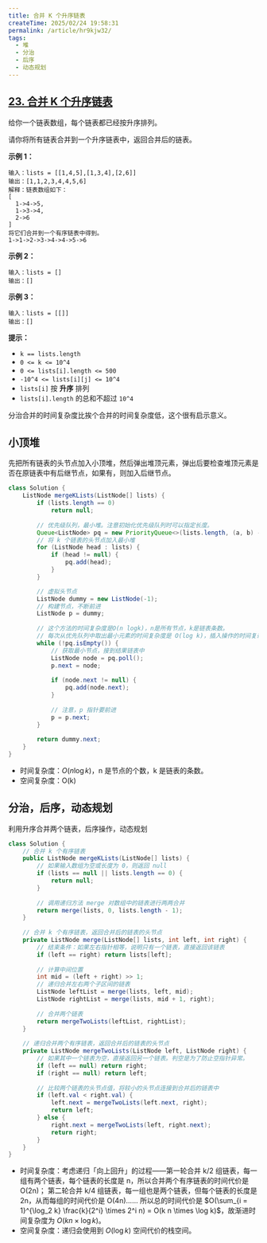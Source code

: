 ```yaml
---
title: 合并 K 个升序链表
createTime: 2025/02/24 19:58:31
permalink: /article/hr9kjw32/
tags:
  - 堆
  - 分治
  - 后序
  - 动态规划
---
```

## [23. 合并 K 个升序链表](https://leetcode.cn/problems/merge-k-sorted-lists/)

给你一个链表数组，每个链表都已经按升序排列。

请你将所有链表合并到一个升序链表中，返回合并后的链表。

**示例 1：**

```
输入：lists = [[1,4,5],[1,3,4],[2,6]]
输出：[1,1,2,3,4,4,5,6]
解释：链表数组如下：
[
  1->4->5,
  1->3->4,
  2->6
]
将它们合并到一个有序链表中得到。
1->1->2->3->4->4->5->6
```

**示例 2：**

```
输入：lists = []
输出：[]
```

**示例 3：**

```
输入：lists = [[]]
输出：[]
```

**提示：**

- `k == lists.length`
- `0 <= k <= 10^4`
- `0 <= lists[i].length <= 500`
- `-10^4 <= lists[i][j] <= 10^4`
- `lists[i]` 按 **升序** 排列
- `lists[i].length` 的总和不超过 `10^4`

分治合并的时间复杂度比挨个合并的时间复杂度低，这个很有启示意义。

## 小顶堆

先把所有链表的头节点加入小顶堆，然后弹出堆顶元素，弹出后要检查堆顶元素是否在原链表中有后继节点，如果有，则加入后继节点。

```java
class Solution {
    ListNode mergeKLists(ListNode[] lists) {
        if (lists.length == 0)
            return null;
        
        // 优先级队列，最小堆。注意初始化优先级队列时可以指定长度。
        Queue<ListNode> pq = new PriorityQueue<>(lists.length, (a, b) -> (a.val - b.val));
        // 将 k 个链表的头节点加入最小堆
        for (ListNode head : lists) {
            if (head != null) {
                pq.add(head);
            }
        }

        // 虚拟头节点
        ListNode dummy = new ListNode(-1);
        // 构建节点，不断前进
        ListNode p = dummy;
        
        // 这个方法的时间复杂度是O(n logk)，n是所有节点，k是链表条数。
        // 每次从优先队列中取出最小元素的时间复杂度是 O(log k)，插入操作的时间复杂度也是 O(log k)。
        while (!pq.isEmpty()) {
            // 获取最小节点，接到结果链表中
            ListNode node = pq.poll();
            p.next = node;
            
            if (node.next != null) {
                pq.add(node.next);
            }
            
            // 注意，p 指针要前进
            p = p.next;
        }
        
        return dummy.next;
    }
}
```

- 时间复杂度：$O(n \log k)$，n 是节点的个数，k 是链表的条数。
- 空间复杂度：O(k)

## 分治，后序，动态规划

利用升序合并两个链表，后序操作，动态规划

```java
class Solution {
    // 合并 k 个有序链表
    public ListNode mergeKLists(ListNode[] lists) {
        // 如果输入数组为空或长度为 0，则返回 null
        if (lists == null || lists.length == 0) {
            return null;
        }
        
        // 调用递归方法 merge 对数组中的链表进行两两合并
        return merge(lists, 0, lists.length - 1);
    }
    
    // 合并 k 个有序链表，返回合并后的链表的头节点
    private ListNode merge(ListNode[] lists, int left, int right) {
        // 结束条件：如果左右指针相等，说明只有一个链表，直接返回该链表
        if (left == right) return lists[left];
        
        // 计算中间位置
        int mid = (left + right) >> 1;
        // 递归合并左右两个子区间的链表
        ListNode leftList = merge(lists, left, mid);
        ListNode rightList = merge(lists, mid + 1, right);
        
        // 合并两个链表
        return mergeTwoLists(leftList, rightList);
    }
    
    // 递归合并两个有序链表，返回合并后的链表的头节点
    private ListNode mergeTwoLists(ListNode left, ListNode right) {
        // 如果其中一个链表为空，直接返回另一个链表。判空是为了防止空指针异常。
        if (left == null) return right;
        if (right == null) return left;
        
        // 比较两个链表的头节点值，将较小的头节点连接到合并后的链表中
        if (left.val < right.val) {
            left.next = mergeTwoLists(left.next, right);
            return left;
        } else {
            right.next = mergeTwoLists(left, right.next);
            return right;
        }
    }
}
```

- 时间复杂度：考虑递归「向上回升」的过程——第一轮合并 k/2 组链表，每一组有两个链表，每个链表的长度是 n，所以合并两个有序链表的时间代价是 O(2n)；
第二轮合并 k/4 组链表，每一组也是两个链表，但每个链表的长度是2n，从而每组的时间代价是 O(4n)......
所以总的时间代价是 $O(\sum_{i = 1}^{\log_2 k} \frac{k}{2^i} \times 2^i n) = O(k n \times \log k)$，故渐进时间复杂度为 $O(kn×\log k)$。
- 空间复杂度：递归会使用到 $O(\log k)$ 空间代价的栈空间。